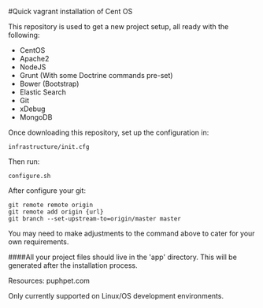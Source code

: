 #Quick vagrant installation of Cent OS

This repository is used to get a new project setup, all ready with the following:

- CentOS
- Apache2
- NodeJS
- Grunt (With some Doctrine commands pre-set)
- Bower (Bootstrap)
- Elastic Search
- Git
- xDebug
- MongoDB

Once downloading this repository, set up the configuration in:

```
infrastructure/init.cfg
```

Then run:

```
configure.sh
```

After configure your git:

```
git remote remote origin
git remote add origin {url}
git branch --set-upstream-to=origin/master master
```

You may need to make adjustments to the command above to cater for your own requirements.

####All your project files should live in the 'app' directory.  This will be generated after the installation process.

Resources: puphpet.com

Only currently supported on Linux/OS development environments.